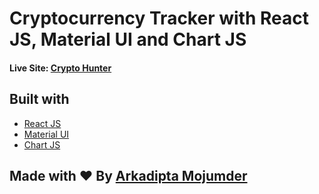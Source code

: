 # Cryptocurrency Tracker with React JS, Material UI and Chart JS

#### Live Site: [Crypto Hunter](https://cypto-hunter.netlify.app/) 

## Built with 

- [React JS](https://reactjs.org/)
- [Material UI](https://v4.mui.com/)
- [Chart JS](https://reactchartjs.github.io/react-chartjs-2/#/)

## Made with ♥ By [Arkadipta Mojumder](https://arkslittlemind.netlify.app/)


